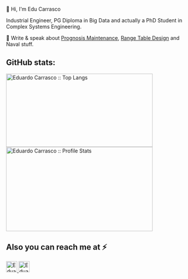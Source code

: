 👋 Hi, I'm Edu Carrasco

Industrial Engineer, PG Diploma in Big Data and actually a PhD Student in Complex Systems Engineering.

📝 Write & speak about [Prognosis Maintenance](https://github.com/educarrascov/Prognosis_Maintenance), [Range Table Design](https://github.com/educarrascov/RangeTable_Design) and Naval stuff.

</div>
<div>
<h2 align="left">GitHub stats: </h2>
<p align="left"><img src="https://github-readme-stats.vercel.app/api/top-langs/?username=educarrascov&langs_count=10&theme=tokyonight&layout=compact" alt="Eduardo Carrasco :: Top Langs" / height="200" width="400"> 
<align="right"><img src="https://github-readme-stats.vercel.app/api?username=educarrascov&show_icons=true" alt="Eduardo Carrasco :: Profile Stats" / height="230" width="400">
</p>
</div>
<h2 align="left">Also you can reach me at ⚡</h2>
<p align="left">
<a href="https://www.linkedin.com/in/educarrascov/">
    <img src="https://www.vectorlogo.zone/logos/linkedin/linkedin-icon.svg" alt="Eduardo Carrasco's LinkedIn Profile" height="30" width="30">
  </a>
<a href="https://twitter.com/meluiscruz">
    <img src="https://www.vectorlogo.zone/logos/twitter/twitter-official.svg" alt="Eduardo Carrasco's Twitter Profile" height="30" width="30">
  </a>
</p>
